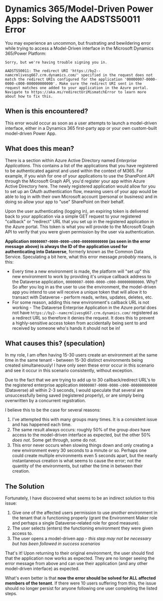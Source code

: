 # Dynamics 365/Model-Driven Power Apps: Solving the AADSTS50011 Error
You may experience an uncommon, but frustrating and bewildering error while trying to access a Model-Driven interface in the Microsoft Dynamics 365/Power Platform:

```
Sorry, but we're having trouble signing you in.

AADSTS50011: The redirect URI 'https://by2--namcrmlivesg667.crm.dynamics.com/' specified in the request does not match the redirect URIs configured for the application '00000007-0000-0000-c000-000000000000'. Make sure the redirect URI sent in the request matches one added to your application in the Azure portal. Navigate to https://aka.ms/redirectUriMismatchError to learn more about how to fix this.
```

## When is this encountered?
This error would occur as soon as a user attempts to launch a model-driven interface, either in a Dynamics 365 first-party app or your own custom-built model-driven Power App.

## What does this mean?
There is a section within Azure Active Directory named *Enterprise Applications*. This contains a list of the applications that you have registered to be authenticated against and used within the context of M365. For example, if you wish for one of your applications to use the SharePoint API through the Microsoft Graph API, you'd register your app within Azure Active Directory here. The newly registered application would allow for you to set up an OAuth authentication flow, meaning users of your app would be able to log in with their own Microsoft account (personal or business) and in doing so allow your app to "use" SharePoint on their behalf. 

Upon the user authenticating (logging in), an expiring token is delivered back to *your* application via a simple GET request to your registered "callback" or "redirect" URL that you set up in the registered application in the Azure portal. This token is what you will provide to the Microsoft Graph API to verify that you were given permission by the user via authentication. 

**Application `00000007-0000-0000-c000-000000000000` (as seen in the error message above) is always the ID of the application used for authenticating into Dataverse**, formerly known as the Common Data Service. Speculating a bit here, what this error message *probably* means, is this:

- Every time a new environment is made, the platform will "set up" this new environment to work by providing it's unique callback address to the Dataverse application, `00000007-0000-0000-c000-000000000000`. Why? So after you log in as the user to use the environment, the model-driven app you intend to use will receive a unique token that will allow it to transact with Dataverse - perform reads, writes, updates, deletes, etc.
- For some reason, adding this new environment's callback URL is not working - The Dataverse Enterprise Application in the Azure portal does not have `https://by2--namcrmlivesg667.crm.dynamics.com/` registered as a redirect URL so therefore it denies the request. It does this to prevent a highly-sensitive access token from accidentally being sent to and received by someone who's hands it should not be in!

## What causes this? (speculation)
In my role, I am often having 15-30 users create an environment at the same time in the same tenant - between 15-30 distinct environments being created simultaneously! I have only seen these error occur in this scenario and see it occur in this scenario consistently, without exception.

Due to the fact that we are trying to add up to 30 callback/redirect URL's to the registered enterprise application `00000007-0000-0000-c000-000000000000` (Dataverse) all within 2-3 seconds, I would speculate that several are unsuccessfully being saved (registered properly), or are simply being overwritten by a concurrent registration.

I believe this to be the case for several reasons:
1. I've attempted this with many groups many times. It is a consistent issue and has happened each time.
2. The same result always occurs: roughly 50% of the group *does* have access to the model-driven interface as expected, but the other 50% *does not*. Some get through, some do not.
3. This error never occurs when slowing things down and only creating a new environment every 30 seconds to a minute or so. Perhaps one could create multiple environments even 5 seconds apart, but the nearly instantaneous creation is what seems to cause the error; not the quantity of the environments, but rather the time in between their creation.

## The Solution
Fortunately, I have discovered what seems to be an indirect solution to this issue:

1. Give one of the affected users permission to use *another* environment in the tenant that *is* functioning properly (grant the Environment Maker role and perhaps a single Dataverse-related role for good measure).
2. The user selects (enters) the functioning environment they were given access to.
3. The user opens a model-driven app - *this step may not be necessary but has been followed in success scenarios*

That's it! Upon returning to their original environment, the user should find that the application now works as expected. They are no longer seeing the error message from above and can use their application (and any other model-driven interface) as expected. 

What's even better is that **now the error should be solved for ALL affected members of the tenant**. If there were 10 users suffering from this, the issue should no longer persist for anyone following one user completing the listed steps.